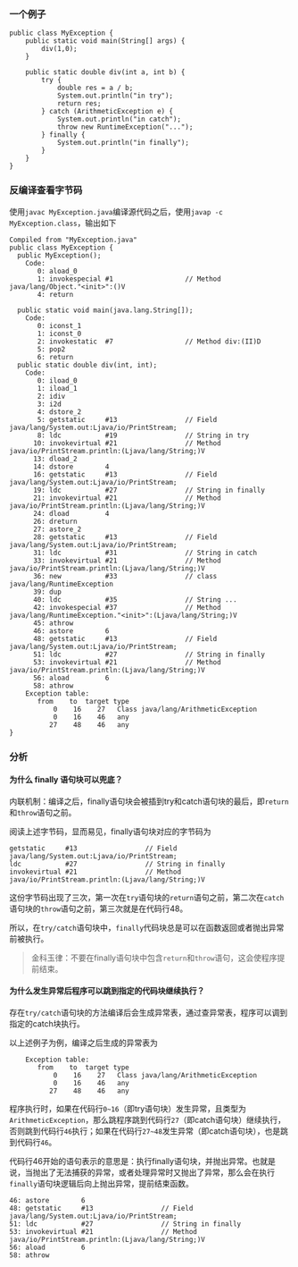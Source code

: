 ### 一个例子
```
public class MyException {
    public static void main(String[] args) {
        div(1,0);
    }

    public static double div(int a, int b) {
        try {
            double res = a / b;
            System.out.println("in try");
            return res;
        } catch (ArithmeticException e) {
            System.out.println("in catch");
            throw new RuntimeException("...");
        } finally {
            System.out.println("in finally");
        }
    }
}
```
### 反编译查看字节码
使用`javac MyException.java`编译源代码之后，使用`javap -c MyException.class`，输出如下
```
Compiled from "MyException.java"
public class MyException {
  public MyException();
    Code:
       0: aload_0
       1: invokespecial #1                  // Method java/lang/Object."<init>":()V
       4: return

  public static void main(java.lang.String[]);
    Code:
       0: iconst_1
       1: iconst_0
       2: invokestatic  #7                  // Method div:(II)D
       5: pop2
       6: return
  public static double div(int, int);
    Code:
       0: iload_0
       1: iload_1
       2: idiv
       3: i2d
       4: dstore_2
       5: getstatic     #13                 // Field java/lang/System.out:Ljava/io/PrintStream;
       8: ldc           #19                 // String in try
      10: invokevirtual #21                 // Method java/io/PrintStream.println:(Ljava/lang/String;)V
      13: dload_2
      14: dstore        4
      16: getstatic     #13                 // Field java/lang/System.out:Ljava/io/PrintStream;
      19: ldc           #27                 // String in finally
      21: invokevirtual #21                 // Method java/io/PrintStream.println:(Ljava/lang/String;)V
      24: dload         4
      26: dreturn
      27: astore_2
      28: getstatic     #13                 // Field java/lang/System.out:Ljava/io/PrintStream;
      31: ldc           #31                 // String in catch
      33: invokevirtual #21                 // Method java/io/PrintStream.println:(Ljava/lang/String;)V
      36: new           #33                 // class java/lang/RuntimeException
      39: dup
      40: ldc           #35                 // String ...
      42: invokespecial #37                 // Method java/lang/RuntimeException."<init>":(Ljava/lang/String;)V
      45: athrow
      46: astore        6
      48: getstatic     #13                 // Field java/lang/System.out:Ljava/io/PrintStream;
      51: ldc           #27                 // String in finally
      53: invokevirtual #21                 // Method java/io/PrintStream.println:(Ljava/lang/String;)V
      56: aload         6
      58: athrow
    Exception table:
       from    to  target type
           0    16    27   Class java/lang/ArithmeticException
           0    16    46   any
          27    48    46   any
}
```
### 分析
#### 为什么 finally 语句块可以兜底？

内联机制：编译之后，finally语句块会被插到try和catch语句块的最后，即`return`和`throw`语句之前。

阅读上述字节码，显而易见，finally语句块对应的字节码为
```
getstatic     #13                 // Field java/lang/System.out:Ljava/io/PrintStream;
ldc           #27                 // String in finally
invokevirtual #21                 // Method java/io/PrintStream.println:(Ljava/lang/String;)V
```
这份字节码出现了三次，第一次在`try`语句块的`return`语句之前，第二次在`catch`语句块的`throw`语句之前，第三次就是在代码行48。

所以，在`try/catch`语句块中，`finally`代码块总是可以在函数返回或者抛出异常前被执行。

> 金科玉律：不要在finally语句块中包含`return`和`throw`语句，这会使程序提前结束。

#### 为什么发生异常后程序可以跳到指定的代码块继续执行？
存在`try/catch`语句块的方法编译后会生成异常表，通过查异常表，程序可以调到指定的catch块执行。

以上述例子为例，编译之后生成的异常表为
```
    Exception table:
       from    to  target type
           0    16    27   Class java/lang/ArithmeticException
           0    16    46   any
          27    48    46   any
```
程序执行时，如果在代码行`0~16`（即try语句块）发生异常，且类型为`ArithmeticException`，那么跳程序跳到代码行`27`（即catch语句块）继续执行，否则跳到代码行`46`执行；如果在代码行`27~48`发生异常（即catch语句块），也是跳到代码行`46`。

代码行46开始的语句表示的意思是：执行finally语句块，并抛出异常。也就是说，当抛出了无法捕获的异常，或者处理异常时又抛出了异常，那么会在执行`finally`语句块逻辑后向上抛出异常，提前结束函数。
```
46: astore        6
48: getstatic     #13                 // Field java/lang/System.out:Ljava/io/PrintStream;
51: ldc           #27                 // String in finally
53: invokevirtual #21                 // Method java/io/PrintStream.println:(Ljava/lang/String;)V
56: aload         6
58: athrow
```
